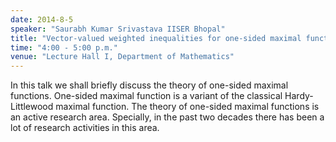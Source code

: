 ```yaml
---
date: 2014-8-5
speaker: "Saurabh Kumar Srivastava IISER Bhopal"
title: "Vector-valued weighted inequalities for one-sided maximal functions"
time: "4:00 - 5:00 p.m." 
venue: "Lecture Hall I, Department of Mathematics"
---
```

In this talk we shall briefly discuss the theory of one-sided maximal functions. One-sided maximal function is a variant of the classical Hardy-Littlewood maximal function. The theory of one-sided maximal functions is an active research area. Specially, in the past two decades there has been a lot of research activities in this area.
